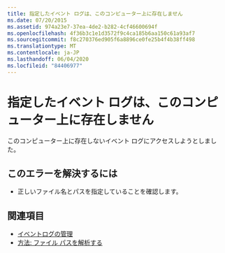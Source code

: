 ```yaml
---
title: 指定したイベント ログは、このコンピューター上に存在しません
ms.date: 07/20/2015
ms.assetid: 974a23e7-37ea-4de2-b282-4cf46600694f
ms.openlocfilehash: 4f36b3c1e1d3572f9c4ca185b6aa150c61a93af7
ms.sourcegitcommit: f8c270376ed905f6a8896ce0fe25b4f4b38ff498
ms.translationtype: MT
ms.contentlocale: ja-JP
ms.lasthandoff: 06/04/2020
ms.locfileid: "84406977"
---
```

# <a name="specified-event-log-does-not-exist-on-this-machine"></a>指定したイベント ログは、このコンピューター上に存在しません
このコンピューター上に存在しないイベント ログにアクセスしようとしました。  
  
## <a name="to-correct-this-error"></a>このエラーを解決するには  
  
- 正しいファイル名とパスを指定していることを確認します。  
  
## <a name="see-also"></a>関連項目

- [イベントログの管理](https://docs.microsoft.com/previous-versions/visualstudio/visual-studio-2008/4f69axw4(v=vs.90))
- [方法: ファイル パスを解析する](../developing-apps/programming/drives-directories-files/how-to-parse-file-paths.md)
